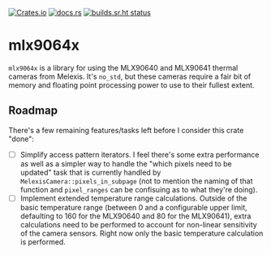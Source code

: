 [![Crates.io](https://img.shields.io/crates/v/mlx9064x)](https://crates.io/crates/mlx9064x)
[![docs.rs](https://img.shields.io/docsrs/mlx9064x?label=docs.rs)](https://docs.rs/mlx9064x/)
[![builds.sr.ht status](https://builds.sr.ht/~paxswill/mlx9064x.svg)](https://builds.sr.ht/~paxswill/mlx9064x?)

# mlx9064x

`mlx9064x` is a library for using the MLX90640 and MLX90641 thermal cameras from
Melexis. It's `no_std`, but these cameras require a fair bit of memory and
floating point processing power to use to their fullest extent.

## Roadmap

There's a few remaining features/tasks left before I consider this crate "done":

 - [ ] Simplify access pattern iterators. I feel there's some extra performance
       as well as a simpler way to handle the "which pixels need to be updated"
       task that is currently handled by `MelexisCamera::pixels_in_subpage` (not
       to mention the naming of that function and `pixel_ranges` can be
       confisuing as to what they're doing).
 - [ ] Implement extended temperature range calculations. Outside of the basic
       temperature range (between 0 and a configurable upper limit, defaulting
       to 160 for the MLX90640 and 80 for the MLX90641), extra calculations need
       to be performed to account for non-linear sensitivity of the camera
       sensors. Right now only the basic temperature calculation is performed.
